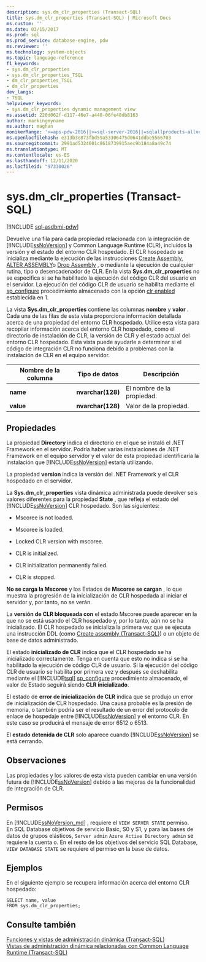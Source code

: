 ```yaml
---
description: sys.dm_clr_properties (Transact-SQL)
title: sys.dm_clr_properties (Transact-SQL) | Microsoft Docs
ms.custom: ''
ms.date: 03/15/2017
ms.prod: sql
ms.prod_service: database-engine, pdw
ms.reviewer: ''
ms.technology: system-objects
ms.topic: language-reference
f1_keywords:
- sys.dm_clr_properties
- sys.dm_clr_properties_TSQL
- dm_clr_properties_TSQL
- dm_clr_properties
dev_langs:
- TSQL
helpviewer_keywords:
- sys.dm_clr_properties dynamic management view
ms.assetid: 220d062f-d117-46e7-a448-06fe48db8163
author: markingmyname
ms.author: maghan
monikerRange: '>=aps-pdw-2016||>=sql-server-2016||=sqlallproducts-allversions||>=sql-server-linux-2017||=azuresqldb-mi-current'
ms.openlocfilehash: e313b3e873fbd59a53306475d0641ddbe5566703
ms.sourcegitcommit: 2991ad5324601c8618739915aec9b184a8a49c74
ms.translationtype: MT
ms.contentlocale: es-ES
ms.lasthandoff: 12/11/2020
ms.locfileid: "97330026"
---
```

# <a name="sysdm_clr_properties-transact-sql"></a>sys.dm_clr_properties (Transact-SQL)
[!INCLUDE [sql-asdbmi-pdw](../../includes/applies-to-version/sql-asdbmi-pdw.md)]

  Devuelve una fila para cada propiedad relacionada con la integración de [!INCLUDE[ssNoVersion](../../includes/ssnoversion-md.md)] y Common Language Runtime (CLR), incluidos la versión y el estado del entorno CLR hospedado. El CLR hospedado se inicializa mediante la ejecución de las instrucciones [Create Assembly](../../t-sql/statements/create-assembly-transact-sql.md), [ALTER ASSEMBLY](../../t-sql/statements/alter-assembly-transact-sql.md)o [Drop Assembly](../../t-sql/statements/drop-assembly-transact-sql.md) , o mediante la ejecución de cualquier rutina, tipo o desencadenador de CLR. En la vista **Sys.dm_clr_properties** no se especifica si se ha habilitado la ejecución del código CLR del usuario en el servidor. La ejecución del código CLR de usuario se habilita mediante el [sp_configure](../../relational-databases/system-stored-procedures/sp-configure-transact-sql.md) procedimiento almacenado con la opción [clr enabled](../../database-engine/configure-windows/clr-enabled-server-configuration-option.md) establecida en 1.  
  
 La vista **Sys.dm_clr_properties** contiene las columnas **nombre** y **valor** . Cada una de las filas de esta vista proporciona información detallada acerca de una propiedad del entorno CLR hospedado. Utilice esta vista para recopilar información acerca del entorno CLR hospedado, como el directorio de instalación de CLR, la versión de CLR y el estado actual del entorno CLR hospedado. Esta vista puede ayudarle a determinar si el código de integración CLR no funciona debido a problemas con la instalación de CLR en el equipo servidor.  
  
|Nombre de la columna|Tipo de datos|Descripción|  
|-----------------|---------------|-----------------|  
|**name**|**nvarchar(128)**|El nombre de la propiedad.|  
|**value**|**nvarchar(128)**|Valor de la propiedad.|  
  
## <a name="properties"></a>Propiedades  
 La propiedad **Directory** indica el directorio en el que se instaló el .NET Framework en el servidor. Podría haber varias instalaciones de .NET Framework en el equipo servidor y el valor de esta propiedad identificaría la instalación que [!INCLUDE[ssNoVersion](../../includes/ssnoversion-md.md)] estaría utilizando.  
  
 La propiedad **version** indica la versión del .NET Framework y el CLR hospedado en el servidor.  
  
 La **Sys.dm_clr_properties** vista dinámica administrada puede devolver seis valores diferentes para la propiedad **State** , que refleja el estado del [!INCLUDE[ssNoVersion](../../includes/ssnoversion-md.md)] CLR hospedado. Son las siguientes:  
  
-   Mscoree is not loaded.  
  
-   Mscoree is loaded.  
  
-   Locked CLR version with mscoree.  
  
-   CLR is initialized.  
  
-   CLR initialization permanently failed.  
  
-   CLR is stopped.  
  
 **No se carga la Mscoree** y los Estados de **Mscoree se cargan** , lo que muestra la progresión de la inicialización de CLR hospedada al iniciar el servidor y, por tanto, no se verán.  
  
 La **versión de CLR bloqueada con** el estado Mscoree puede aparecer en la que no se está usando el CLR hospedado y, por lo tanto, aún no se ha inicializado. El CLR hospedado se inicializa la primera vez que se ejecuta una instrucción DDL (como [Create assembly &#40;Transact-SQL&#41;](../../t-sql/statements/create-assembly-transact-sql.md)) o un objeto de base de datos administrado.  
  
 El estado **inicializado de CLR** indica que el CLR hospedado se ha inicializado correctamente. Tenga en cuenta que esto no indica si se ha habilitado la ejecución de código CLR de usuario. Si la ejecución del código CLR de usuario se habilita por primera vez y después se deshabilita mediante el [!INCLUDE[tsql](../../includes/tsql-md.md)] [sp_configure](../../relational-databases/system-stored-procedures/sp-configure-transact-sql.md) procedimiento almacenado, el valor de Estado seguirá siendo **CLR inicializado**.  
  
 El estado de **error de inicialización de CLR** indica que se produjo un error de inicialización de CLR hospedado. Una causa probable es la presión de memoria, o también podría ser el resultado de un error del protocolo de enlace de hospedaje entre [!INCLUDE[ssNoVersion](../../includes/ssnoversion-md.md)] y el entorno CLR. En este caso se producirá el mensaje de error 6512 o 6513.  
  
 El **estado detenida de CLR** solo aparece cuando [!INCLUDE[ssNoVersion](../../includes/ssnoversion-md.md)] se está cerrando.  
  
## <a name="remarks"></a>Observaciones  
 Las propiedades y los valores de esta vista pueden cambiar en una versión futura de [!INCLUDE[ssNoVersion](../../includes/ssnoversion-md.md)] debido a las mejoras de la funcionalidad de integración de CLR.  
  
## <a name="permissions"></a>Permisos  
  
En [!INCLUDE[ssNoVersion_md](../../includes/ssnoversion-md.md)] , requiere el `VIEW SERVER STATE` permiso.   
En SQL Database objetivos de servicio Basic, S0 y S1, y para las bases de datos de grupos elásticos, `Server admin` `Azure Active Directory admin` se requiere la cuenta o. En el resto de los objetivos del servicio SQL Database, `VIEW DATABASE STATE` se requiere el permiso en la base de datos.   

## <a name="examples"></a>Ejemplos  
 En el siguiente ejemplo se recupera información acerca del entorno CLR hospedado:  
  
```  
SELECT name, value   
FROM sys.dm_clr_properties;  
```  
  
## <a name="see-also"></a>Consulte también  
 [Funciones y vistas de administración dinámica &#40;Transact-SQL&#41;](~/relational-databases/system-dynamic-management-views/system-dynamic-management-views.md)   
 [Vistas de administración dinámica relacionadas con Common Language Runtime &#40;Transact-SQL&#41;](../../relational-databases/system-dynamic-management-views/common-language-runtime-related-dynamic-management-views-transact-sql.md)  
  
  
